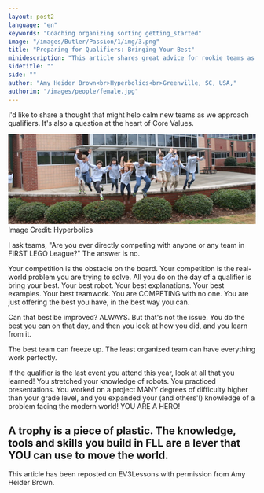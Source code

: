 ```yaml
---
layout: post2
language: "en"
keywords: "Coaching organizing sorting getting_started"
image: "/images/Butler/Passion/1/img/3.png"
title: "Preparing for Qualifiers: Bringing Your Best"
minidescription: "This article shares great advice for rookie teams as they approach their first event."
sidetitle: ""
side: ""
author: "Amy Heider Brown<br>Hyperbolics<br>Greenville, SC, USA,"
authorim: "/images/people/female.jpg"
---
```


I'd like to share a thought that might help calm new teams as we approach qualifiers. It's also a question at the heart of Core Values.

![](/images/coachcorner/Hyperbolics.jpg)
Image Credit: Hyperbolics

I ask teams, "Are you ever directly competing with anyone or any team in FIRST LEGO League?" The answer is no.

Your competition is the obstacle on the board. Your competition is the real-world problem you are trying to solve. All you do on the day of a qualifier is bring your best. Your best robot. Your best explanations. Your best examples. Your best teamwork. You are COMPETING with no one. You are just offering the best you have, in the best way you can.

Can that best be improved? ALWAYS. But that's not the issue. You do the best you can on that day, and then you look at how you did, and you learn from it.

The best team can freeze up. The least organized team can have everything work perfectly.

If the qualifier is the last event you attend this year, look at all that you learned! You stretched your knowledge of robots. You practiced presentations. You worked on a project MANY degrees of difficulty higher than your grade level, and you expanded your (and others'!) knowledge of a problem facing the modern world! YOU ARE A HERO!

## A trophy is a piece of plastic. The knowledge, tools and skills you build in FLL are a lever that YOU can use to move the world.

This article has been reposted on EV3Lessons with permission from Amy Heider Brown.

